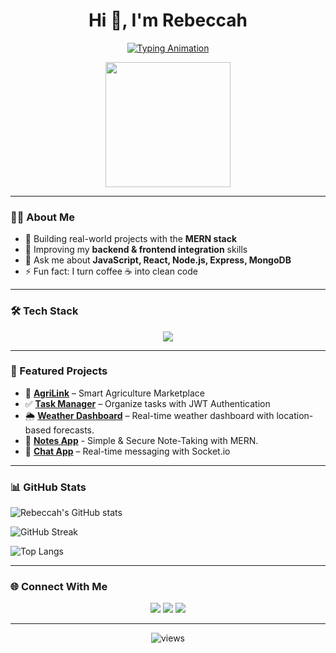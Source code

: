 <h1 align="center">Hi 👋, I'm Rebeccah</h1>

<p align="center">
  <a href="https://git.io/typing-svg">
    <img src="https://readme-typing-svg.demolab.com?font=Fira+Code&pause=1000&color=36BCF7&center=true&vCenter=true&width=600&lines=Fullstack+Developer;MERN+Stack+Enthusiast;Problem+Solver+%F0%9F%92%A1;Passionate+about+building+apps+%F0%9F%9A%80" alt="Typing Animation" />
  </a>
</p>

<p align="center">
  <img src="https://media.giphy.com/media/M9gbBd9nbDrOTu1Mqx/giphy.gif" width="200"/>
</p>

---

### 👩‍💻 About Me
- 🔭 Building real-world projects with the **MERN stack**  
- 🌱 Improving my **backend & frontend integration** skills  
- 💬 Ask me about **JavaScript, React, Node.js, Express, MongoDB**  
- ⚡ Fun fact: I turn coffee ☕ into clean code  

---

### 🛠 Tech Stack
<p align="center">
  <img src="https://skillicons.dev/icons?i=js,react,nodejs,express,mongodb,html,css,git,github,vscode" />
</p>

---

### 📌 Featured Projects
- 🌱 [**AgriLink**](https://agri-link-rh43.vercel.app/) – Smart Agriculture Marketplace  
- ✅ [**Task Manager**](https://week-7-devops-deployment-assignment-ppyj.onrender.com) – Organize tasks with JWT Authentication  
- 🌦️ [**Weather Dashboard**](https://weatherdashboard-pearl.vercel.app/) – Real-time weather dashboard with location-based forecasts.
- 📝 [**Notes App**](https://notes-app-9kzw.onrender.com) - Simple & Secure Note-Taking with MERN.
- 💬 [**Chat App**](your-project-link) – Real-time messaging with Socket.io  

---

### 📊 GitHub Stats
![Rebeccah's GitHub stats](https://github-readme-stats.vercel.app/api?username=RebMir&show_icons=true&count_private=true&include_all_commits=true&theme=tokyonight)

![GitHub Streak](https://github-readme-streak-stats.herokuapp.com/?user=RebMir&theme=tokyonight)

![Top Langs](https://github-readme-stats.vercel.app/api/top-langs/?username=RebMir&layout=compact&count_private=true&theme=tokyonight)


---

### 🌐 Connect With Me
<p align="center">
  <a href="https://linkedin.com/in/rebeccahmiruka" target="_blank"><img src="https://skillicons.dev/icons?i=linkedin" /></a>
  <a href="mailto:rebeccahmiruka@gmail.com"><img src="https://skillicons.dev/icons?i=gmail" /></a>
  <a href="https://github.com/RebMir"><img src="https://skillicons.dev/icons?i=github" /></a>
</p>

---

<p align="center">
  <img src="https://komarev.com/ghpvc/?username=YourGitHubUsername&label=Profile%20views&color=0e75b6&style=flat" alt="views" />
</p>


